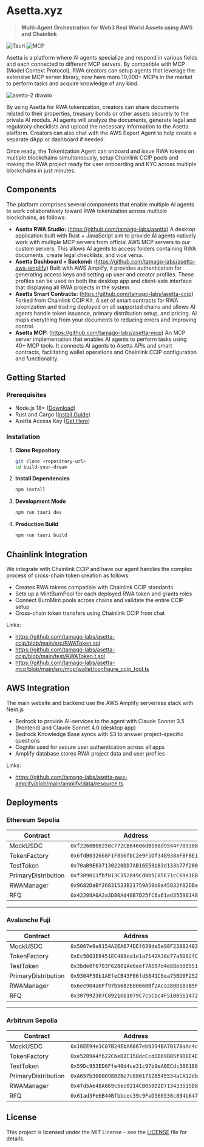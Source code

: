 # Asetta.xyz

> **Multi-Agent Orchestration for Web3 Real World Assets using AWS and Chainlink**

![Tauri](https://img.shields.io/badge/Tauri-2+-24C8DB?logo=tauri)
![MCP](https://img.shields.io/badge/MCP-Protocol-purple)

Asetta is a platform where AI agents specialize and respond in various fields and each connected to different MCP servers. By compatible with MCP (Model Context Protocol), RWA creators can setup agents that leverage the extensive MCP server library, now have more 10,000+ MCPs in the market to perform tasks and acquire knowledge of any kind.

![asetta-2 drawio](https://github.com/user-attachments/assets/65bb4221-83b9-4b99-b422-8eaf65999c96)

By using Asetta for RWA tokenization, creators can share documents related to their properties, treasury bonds or other assets securely to the private AI models. AI agents will analyze the documents, generate legal and regulatory checklists and upload the necessary information to the Asetta platform. Creators can also chat with the AWS Expert Agent to help create a separate dApp or dashboard if needed. 

Once ready, the Tokenization Agent can onboard and issue RWA tokens on multiple blockchains simultaneously, setup Chainlink CCIP pools and making the RWA project ready for user onboarding and KYC across multiple blockchains in just minutes.

## Components

The platform comprises several components that enable multiple AI agents to work collaboratively toward RWA tokenization across multiple blockchains, as follows:

- **Asetta RWA Studio:** (https://github.com/tamago-labs/asetta) A desktop application built with Rust + JavaScript aim to provide AI agents natively work with multiple MCP servers from official AWS MCP servers to our custom servers. This allows AI agents to access folders containing RWA documents, create legal checklists, and vice versa.
- **Asetta Dashboard + Backend:** (https://github.com/tamago-labs/asetta-aws-amplify) Built with AWS Amplify, it provides authentication for generating access keys and setting up user and creator profiles. These profiles can be used on both the desktop app and client-side interface that displaying all RWA projects in the system.
- **Asetta Smart Contracts:** (https://github.com/tamago-labs/asetta-ccip) Forked from Chainlink CCIP Kit. A set of smart contracts for RWA tokenization and trading deployed on all supported chains and allows AI agents handle token issuance, primary distribution setup, and pricing. AI maps everything from your documents to reducing errors and improving control.
- **Asetta MCP:** (https://github.com/tamago-labs/asetta-mcp) An MCP server implementation that enables AI agents to perform tasks using 40+ MCP tools. It connects AI agents to Asetta APIs and smart contracts, facilitating wallet operations and Chainlink CCIP configuration and functionality.

## Getting Started

### **Prerequisites**
- Node.js 18+ ([Download](https://nodejs.org/))
- Rust and Cargo ([Install Guide](https://rustup.rs/))
- Asetta Access Key ([Get Here](https://www.asetta.xyz/))

### **Installation**

1. **Clone Repository**
   ```bash
   git clone <repository-url>
   cd build-your-dream
   ```

2. **Install Dependencies**
   ```bash
   npm install
   ```

3. **Development Mode**
   ```bash
   npm run tauri dev
   ```

4. **Production Build**
   ```bash
   npm run tauri build
   ```
 
## Chainlink Integration

We integrate with Chainlink CCIP and have our agent handles the complex process of cross-chain token creation as follows:

- Creates RWA tokens compatible with Chainlink CCIP standards
- Sets up a MintBurnPool for each deployed RWA token and grants roles
- Connect BurnMint pools across chains and validate the entire CCIP setup
- Cross-chain token transfers using Chainlink CCIP from chat

Links:
- https://github.com/tamago-labs/asetta-ccip/blob/main/src/RWAToken.sol
- https://github.com/tamago-labs/asetta-ccip/blob/main/test/RWAToken.t.sol
- https://github.com/tamago-labs/asetta-mcp/blob/main/src/mcp/wallet/configure_ccip_tool.ts

## AWS Integration

The main website and backend use the AWS Amplify serverless stack with Next.js
- Bedrock to provide AI-services to the agent with Claude Sonnet 3.5 (frontend) and Claude Sonnet 4.0 (desktop app)
- Bedrock Knowledge Base syncs with S3 to answer project-specific questions
- Cognito used for secure user authentication across all apps
- Amplify database stores RWA project data and user profiles

Links:
- https://github.com/tamago-labs/asetta-aws-amplify/blob/main/amplify/data/resource.ts
  
## Deployments

### Ethereum Sepolia

| Contract            | Address                                      |
|---------------------|----------------------------------------------|
| MockUSDC            | `0xf2260B00250c772CB64606dBb88d9544F709308C` |
| TokenFactory        | `0x6fdB032668F1F856fbC2e9F5Df348938aFBFBE17` |
| TestToken           | `0x70aB9E637130220DD7AB16E59b83d133b77f2001` |
| PrimaryDistribution | `0xf309011fbf013C352849Cd4b5C85E71cC69a1EBF` |
| RWAManager          | `0x9682DaBf26831523B21759A50b0a45832f82DBa3` |
| RFQ                 | `0x42209A0A2a3D80Ad48B7D25fC6a61ad355901484` |

---

### Avalanche Fuji

| Contract            | Address                                      |
|---------------------|----------------------------------------------|
| MockUSDC            | `0x5067e9a9154A2EA674DEf639de5e98F238824039` |
| TokenFactory        | `0xEc5003E8451EC488ea1e1a7142A38e77a5082fCf` |
| TestToken           | `0x3bde0F6703F62801Ae6eef7A597d4e88e508551D` |
| PrimaryDistribution | `0x9304F30b1AEfeCB43F86fd5841C6ea75BD0F2529` |
| RWAManager          | `0x6ee904a0Ff97b5682E80660Bf2Aca280D18aB5F3` |
| RFQ                 | `0x307992307C89216b1079C7c5Cbc4F51005b1472D` |

---

### Arbitrum Sepolia

| Contract            | Address                                      |
|---------------------|----------------------------------------------|
| MockUSDC            | `0x16EE94e3C07B24EbA6067eb9394BA70178aAc4c0` |
| TokenFactory        | `0xe5209A4f622C6eD2C158dcCcdDB69B05f9D0E4E0` |
| TestToken           | `0x59Dc953ED6Ffe40d4ce31c97b0eA0ECdc3061862` |
| PrimaryDistribution | `0xA657b300009802Be7c88617128545534aCA12dbe` |
| RWAManager          | `0x4fd5Ae48A869c5ec0214CB050D2D713433515D8d` |
| RFQ                 | `0x61ad3Fe6B44Bfbbcec39c9FaD566538c894b6471` |


## License

This project is licensed under the MIT License - see the [LICENSE](LICENSE) file for details.
  
